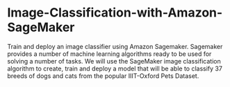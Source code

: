 # Image-Classification-with-Amazon-SageMaker

Train and deploy an image classifier using Amazon Sagemaker. Sagemaker provides a number of machine learning algorithms ready to be used for solving a number of tasks. 
We will use the SageMaker image classification algorithm to create, train and deploy a model that will be able to classify 37 breeds of dogs and cats from the popular IIIT-Oxford Pets Dataset.
